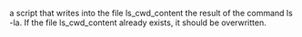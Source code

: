 a script that writes into the file ls_cwd_content the result of the command ls -la. If the file ls_cwd_content already exists, it should be overwritten. 
